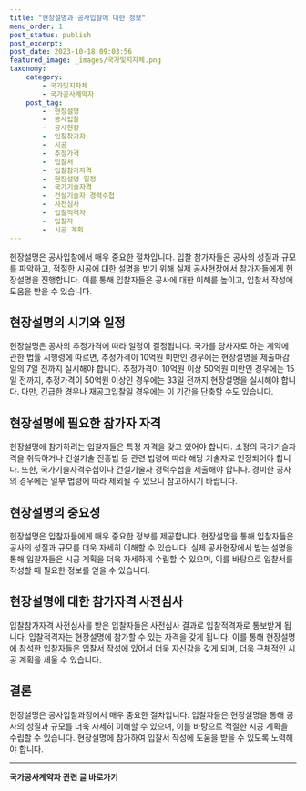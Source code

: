 ```yaml
---
title: "현장설명과 공사입찰에 대한 정보"
menu_order: 1
post_status: publish
post_excerpt: 
post_date: 2023-10-18 09:03:56
featured_image: _images/국가및지자체.png
taxonomy:
    category:
        - 국가및지자체
        - 국가공사계약자
    post_tag:
        -  현장설명
        -  공사입찰
        -  공사현장
        -  입찰참가자
        -  시공
        -  추정가격
        -  입찰서
        -  입찰참가자격
        -  현장설명 일정
        -  국가기술자격
        -  건설기술자 경력수첩
        -  사전심사
        -  입찰적격자
        -  입찰자
        -  시공 계획
---
```



현장설명은 공사입찰에서 매우 중요한 절차입니다. 입찰 참가자들은 공사의 성질과 규모를 파악하고, 적절한 시공에 대한 설명을 받기 위해 실제 공사현장에서 참가자들에게 현장설명을 진행합니다. 이를 통해 입찰자들은 공사에 대한 이해를 높이고, 입찰서 작성에 도움을 받을 수 있습니다.

## 현장설명의 시기와 일정

현장설명은 공사의 추정가격에 따라 일정이 결정됩니다. 국가를 당사자로 하는 계약에 관한 법률 시행령에 따르면, 추정가격이 10억원 미만인 경우에는 현장설명을 제출마감일의 7일 전까지 실시해야 합니다. 추정가격이 10억원 이상 50억원 미만인 경우에는 15일 전까지, 추정가격이 50억원 이상인 경우에는 33일 전까지 현장설명을 실시해야 합니다. 다만, 긴급한 경우나 재공고입찰일 경우에는 이 기간을 단축할 수도 있습니다.

## 현장설명에 필요한 참가자 자격

현장설명에 참가하려는 입찰자들은 특정 자격을 갖고 있어야 합니다. 소정의 국가기술자격을 취득하거나 건설기술 진흥법 등 관련 법령에 따라 해당 기술자로 인정되어야 합니다. 또한, 국가기술자격수첩이나 건설기술자 경력수첩을 제출해야 합니다. 경미한 공사의 경우에는 일부 법령에 따라 제외될 수 있으니 참고하시기 바랍니다.

## 현장설명의 중요성

현장설명은 입찰자들에게 매우 중요한 정보를 제공합니다. 현장설명을 통해 입찰자들은 공사의 성질과 규모를 더욱 자세히 이해할 수 있습니다. 실제 공사현장에서 받는 설명을 통해 입찰자들은 시공 계획을 더욱 자세하게 수립할 수 있으며, 이를 바탕으로 입찰서를 작성할 때 필요한 정보를 얻을 수 있습니다.

## 현장설명에 대한 참가자격 사전심사

입찰참가자격 사전심사를 받은 입찰자들은 사전심사 결과로 입찰적격자로 통보받게 됩니다. 입찰적격자는 현장설명에 참가할 수 있는 자격을 갖게 됩니다. 이를 통해 현장설명에 참석한 입찰자들은 입찰서 작성에 있어서 더욱 자신감을 갖게 되며, 더욱 구체적인 시공 계획을 세울 수 있습니다.

## 결론

현장설명은 공사입찰과정에서 매우 중요한 절차입니다. 입찰자들은 현장설명을 통해 공사의 성질과 규모를 더욱 자세히 이해할 수 있으며, 이를 바탕으로 적절한 시공 계획을 수립할 수 있습니다. 현장설명에 참가하여 입찰서 작성에 도움을 받을 수 있도록 노력해야 합니다.










<!-- wp:separator -->
<hr class="wp-block-separator has-alpha-channel-opacity"/>
<!-- /wp:separator -->

<!-- wp:group {"backgroundColor":"base","layout":{"type":"constrained"}} -->
<div class="wp-block-group has-base-background-color has-background"><!-- wp:paragraph {"align":"center","fontSize":"large"} -->
<p class="has-text-align-center has-large-font-size"><strong>국가공사계약자 관련 글 바로가기</strong></p>
<!-- /wp:paragraph -->


<!-- wp:latest-posts
{"categories":[{"id":6878,"count":19,"description":"","link":"https://uknowlaw.com/category/%ea%b5%ad%ea%b0%80%ea%b3%b5%ec%82%ac%ea%b3%84%ec%95%bd%ec%9e%90/","name":"국가공사계약자","slug":"국가공사계약자","taxonomy":"category","parent":0,"meta":[],"_links":{"self":[{"href":"https://uknowlaw.com/wp-json/wp/v2/categories/6878"}],"collection":[{"href":"https://uknowlaw.com/wp-json/wp/v2/categories"}],"about":[{"href":"https://uknowlaw.com/wp-json/wp/v2/taxonomies/category"}],"wp:post_type":[{"href":"https://uknowlaw.com/wp-json/wp/v2/posts?categories=6878"}],"curies":[{"name":"wp","href":"https://api.w.org/{rel}","templated":true}]}}],"postsToShow":100,"excerptLength":28,"postLayout":"grid","columns":2,"featuredImageAlign":"left","featuredImageSizeSlug":"large","fontSize":"medium"} /--></div>
<!-- /wp:group -->